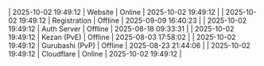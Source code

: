 | 2025-10-02 19:49:12 | Website | Online | 2025-10-02 19:49:12 |
| 2025-10-02 19:49:12 | Registration | Offline | 2025-09-09 16:40:23 |
| 2025-10-02 19:49:12 | Auth Server | Offline | 2025-08-18 09:33:31 |
| 2025-10-02 19:49:12 | Kezan (PvE) | Offline | 2025-08-03 17:58:02 |
| 2025-10-02 19:49:12 | Gurubashi (PvP) | Offline | 2025-08-23 21:44:06 |
| 2025-10-02 19:49:12 | Cloudflare | Online | 2025-10-02 19:49:12 |
